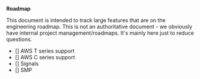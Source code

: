 __Roadmap__

This document is intended to track large features that are on the
engineering roadmap. This is not an authoritative document - we
obviously have internal project management/roadmaps. It's mainly here
just to reduce questions.

- [] AWS T series support
- [] AWS C series support
- [] Signals
- [] SMP
